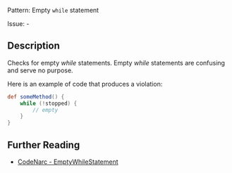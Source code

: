 Pattern: Empty `while` statement

Issue: -

## Description

Checks for empty *while* statements. Empty *while* statements are confusing and serve no purpose.

Here is an example of code that produces a violation:

``` groovy
def someMethod() {
    while (!stopped) {
        // empty
    }
}
```

## Further Reading

* [CodeNarc - EmptyWhileStatement](http://codenarc.sourceforge.net/codenarc-rules-basic.html#EmptyWhileStatement)